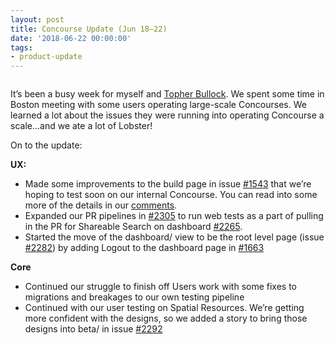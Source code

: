 ```yaml
---
layout: post
title: Concourse Update (Jun 18–22)
date: '2018-06-22 00:00:00'
tags:
- product-update
---
```


<figure class="kg-card kg-image-card"><img src=" __GHOST_URL__ /content/images/downloaded_images/Concourse-Update--Jun-18-22-/0-iPsCYY5ob7h-bSKD.jpg" class="kg-image" alt loading="lazy"></figure>

It’s been a busy week for myself and [Topher Bullock](https://medium.com/u/58876cdc2180). We spent some time in Boston meeting with some users operating large-scale Concourses. We learned a lot about the issues they were running into operating Concourse a scale…and we ate a lot of Lobster!

On to the update:

**UX:**

- Made some improvements to the build page in issue [#1543](https://github.com/concourse/concourse/issues/1543) that we’re hoping to test soon on our internal Concourse. You can read into some more of the details in our [comments](https://github.com/concourse/concourse/issues/1543#issuecomment-398188077).
- Expanded our PR pipelines in [#2305](https://github.com/concourse/concourse/issues/2305) to run web tests as a part of pulling in the PR for Shareable Search on dashboard [#2265](https://github.com/concourse/concourse/issues/2265).
- Started the move of the dashboard/ view to be the root level page (issue [#2282](https://github.com/concourse/concourse/issues/2282)) by adding Logout to the dashboard page in [#1663](https://github.com/concourse/concourse/issues/1663)

**Core**

- Continued our struggle to finish off Users work with some fixes to migrations and breakages to our own testing pipeline
- Continued with our user testing on Spatial Resources. We’re getting more confident with the designs, so we added a story to bring those designs into beta/ in issue [#2292](https://github.com/concourse/concourse/issues/2292)
